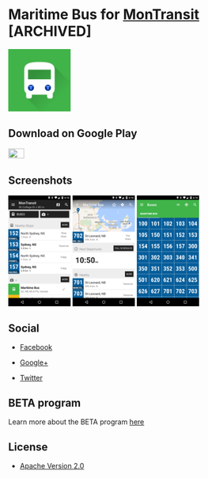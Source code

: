 # Maritime Bus for [MonTransit](https://github.com/mtransitapps/mtransit-for-android) [ARCHIVED]

<img width="25%" height="25%" src="https://raw.githubusercontent.com/mtransitapps/ca-maritime-bus-android/master/pub/hi-res-app-icon.png"/>

## Download on Google Play

<a href="https://play.google.com/store/apps/details?id=org.mtransit.android.ca_maritime_bus"><img width="25%" height="25%" src="https://play.google.com/intl/en_us/badges/images/apps/en-play-badge.png"/></a>

## Screenshots

<img width="25%" height="25%" src="https://raw.githubusercontent.com/mtransitapps/ca-maritime-bus-android/master/pub/screenshot-phone-1.png"/>
<img width="25%" height="25%" src="https://raw.githubusercontent.com/mtransitapps/ca-maritime-bus-android/master/pub/screenshot-phone-2.png"/>
<img width="25%" height="25%" src="https://raw.githubusercontent.com/mtransitapps/ca-maritime-bus-android/master/pub/screenshot-phone-3.png"/>

## Social

* [Facebook](https://www.facebook.com/MonTransit)

* [Google+](http://gplus.to/MonTransit/)

* [Twitter](https://twitter.com/montransit)

## BETA program

Learn more about the BETA program [here](https://github.com/mtransitapps/mtransit-for-android/wiki/BETA)

## License

* [Apache Version 2.0](http://www.apache.org/licenses/LICENSE-2.0.html)
